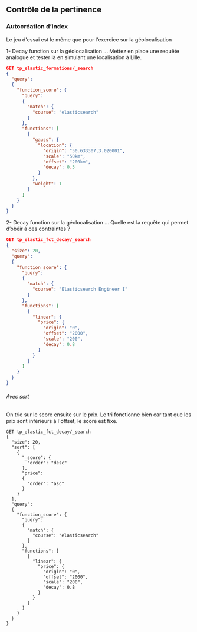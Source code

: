 ## Contrôle de la pertinence
### Autocréation d’index

Le jeu d'essai est le même que pour l'exercice sur la géolocalisation


1- Decay function sur la géolocalisation 
... Mettez en place une requête analogue et tester là en simulant une localisation à Lille.

```json
GET tp_elastic_formations/_search
{
  "query": 
  {
    "function_score": {
      "query": 
      {
        "match": {
          "course": "elasticsearch"
        }
      },
      "functions": [
        {
          "gauss": {
            "location": {
              "origin": "50.633307,3.020001",
              "scale": "50km",
              "offset": "200km",
              "decay": 0.5
            }
          },
          "weight": 1
        }
      ]
    }
  }
}
```

2- Decay function sur la géolocalisation
... Quelle est la requête qui permet d’obéir à ces contraintes ? 
```json
GET tp_elastic_fct_decay/_search
{
  "size": 20, 
  "query": 
  {
    "function_score": {
      "query": 
      {
        "match": {
          "course": "Elasticsearch Engineer I"
        }
      },
      "functions": [
        {
          "linear": {
            "price": {
              "origin": "0",
              "offset": "2000",
              "scale": "200",
              "decay": 0.8
            }
          }
        }
      ]
    }
  }
}
```


###### Avec sort
On trie sur le score ensuite sur le prix. Le tri fonctionne bien car tant que les prix sont inférieurs à l'offset, le score est fixe.

```shell
GET tp_elastic_fct_decay/_search
{
  "size": 20, 
  "sort": [
    {
      "_score": {
        "order": "desc"
      },
      "price": 
      {
        "order": "asc"
      }
    }
  ], 
  "query": 
  {
    "function_score": {
      "query": 
      {
        "match": {
          "course": "elasticsearch"
        }
      },
      "functions": [
        {
          "linear": {
            "price": {
              "origin": "0",
              "offset": "2000",
              "scale": "200",
              "decay": 0.8
            }
          }
        }
      ]
    }
  }
}
```

